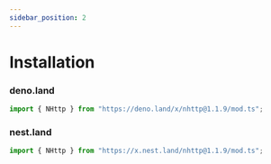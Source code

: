 ```yaml
---
sidebar_position: 2
---
```


# Installation
### deno.land
```js
import { NHttp } from "https://deno.land/x/nhttp@1.1.9/mod.ts";
```
### nest.land
```js
import { NHttp } from "https://x.nest.land/nhttp@1.1.9/mod.ts";
```

